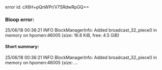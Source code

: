 error id: cX6H+pQnWPr/V7SRdwRpGQ==
### Bloop error:

25/06/18 00:36:21 INFO BlockManagerInfo: Added broadcast_32_piece0 in memory on hpomen:46005 (size: 16.8 KiB, free: 4.5 GiB)
#### Short summary: 

25/06/18 00:36:21 INFO BlockManagerInfo: Added broadcast_32_piece0 in memory on hpomen:46005 (size: ...